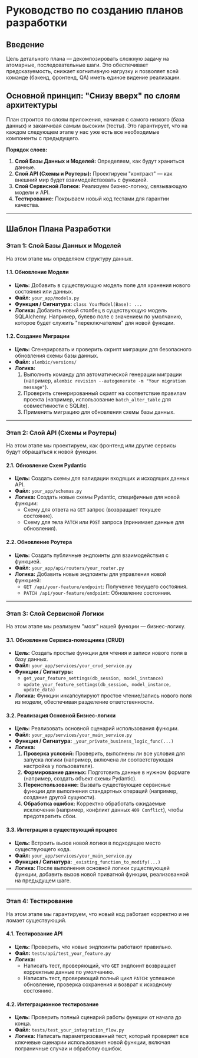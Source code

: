 # Руководство по созданию планов разработки

## Введение
Цель детального плана — декомпозировать сложную задачу на атомарные, последовательные шаги. Это обеспечивает предсказуемость, снижает когнитивную нагрузку и позволяет всей команде (бэкенд, фронтенд, QA) иметь единое видение реализации.

## Основной принцип: "Снизу вверх" по слоям архитектуры
План строится по слоям приложения, начиная с самого низкого (база данных) и заканчивая самым высоким (тесты). Это гарантирует, что на каждом следующем этапе у нас уже есть все необходимые компоненты с предыдущего.

**Порядок слоев:**
1.  **Слой Базы Данных и Моделей:** Определяем, как будут храниться данные.
2.  **Слой API (Схемы и Роутеры):** Проектируем "контракт" — как внешний мир будет взаимодействовать с функцией.
3.  **Слой Сервисной Логики:** Реализуем бизнес-логику, связывающую модели и API.
4.  **Тестирование:** Покрываем новый код тестами для гарантии качества.

---

## Шаблон Плана Разработки

### **Этап 1: Слой Базы Данных и Моделей**

На этом этапе мы определяем структуру данных.

#### **1.1. Обновление Модели**
*   **Цель:** Добавить в существующую модель поле для хранения нового состояния или данных.
*   **Файл:** `your_app/models.py`
*   **Функция / Сигнатура:** `class YourModel(Base): ...`
*   **Логика:** Добавить новый столбец в существующую модель SQLAlchemy. Например, булево поле с значением по умолчанию, которое будет служить "переключателем" для новой функции.

#### **1.2. Создание Миграции**
*   **Цель:** Сгенерировать и проверить скрипт миграции для безопасного обновления схемы базы данных.
*   **Файл:** `alembic/versions/`
*   **Логика:**
    1.  Выполнить команду для автоматической генерации миграции (например, `alembic revision --autogenerate -m "Your migration message"`).
    2.  Проверить сгенерированный скрипт на соответствие правилам проекта (например, использование `batch_alter_table` для совместимости с SQLite).
    3.  Применить миграцию для обновления схемы базы данных.

---

### **Этап 2: Слой API (Схемы и Роутеры)**

На этом этапе мы проектируем, как фронтенд или другие сервисы будут обращаться к новой функции.

#### **2.1. Обновление Схем Pydantic**
*   **Цель:** Создать схемы для валидации входящих и исходящих данных API.
*   **Файл:** `your_app/schemas.py`
*   **Логика:** Создать новые схемы Pydantic, специфичные для новой функции:
    *   Схему для ответа на `GET` запрос (возвращает текущее состояние).
    *   Схему для тела `PATCH` или `POST` запроса (принимает данные для обновления).

#### **2.2. Обновление Роутера**
*   **Цель:** Создать публичные эндпоинты для взаимодействия с функцией.
*   **Файл:** `your_app/api/routers/your_router.py`
*   **Логика:** Добавить новые эндпоинты для управления новой функцией:
    *   `GET /api/your-feature/endpoint`: Получение текущего состояния.
    *   `PATCH /api/your-feature/endpoint`: Обновление состояния.

---

### **Этап 3: Слой Сервисной Логики**

На этом этапе мы реализуем "мозг" нашей функции — бизнес-логику.

#### **3.1. Обновление Сервиса-помощника (CRUD)**
*   **Цель:** Создать простые функции для чтения и записи нового поля в базу данных.
*   **Файл:** `your_app/services/your_crud_service.py`
*   **Функции / Сигнатуры:**
    *   `get_your_feature_settings(db_session, model_instance)`
    *   `update_your_feature_settings(db_session, model_instance, update_data)`
*   **Логика:** Функции инкапсулируют простое чтение/запись нового поля из модели, обеспечивая разделение ответственности.

#### **3.2. Реализация Основной Бизнес-логики**
*   **Цель:** Реализовать основной сценарий использования функции.
*   **Файл:** `your_app/services/your_main_service.py`
*   **Функция / Сигнатура:** `_your_private_business_logic_func(...)`
*   **Логика:**
    1.  **Проверка условий:** Проверить, выполнены ли все условия для запуска логики (например, включена ли соответствующая настройка у пользователя).
    2.  **Формирование данных:** Подготовить данные в нужном формате (например, создать объект схемы Pydantic).
    3.  **Переиспользование:** Вызвать существующие сервисные функции для выполнения стандартных операций (например, создание другой сущности).
    4.  **Обработка ошибок:** Корректно обработать ожидаемые исключения (например, конфликт данных `409 Conflict`), чтобы предотвратить сбои.

#### **3.3. Интеграция в существующий процесс**
*   **Цель:** Встроить вызов новой логики в подходящее место существующего кода.
*   **Файл:** `your_app/services/your_main_service.py`
*   **Функция / Сигнатура:** `_existing_function_to_modify(...)`
*   **Логика:** После выполнения основной логики существующей функции, добавить вызов новой приватной функции, реализованной на предыдущем шаге.

---

### **Этап 4: Тестирование**

На этом этапе мы гарантируем, что новый код работает корректно и не ломает существующий.

#### **4.1. Тестирование API**
*   **Цель:** Проверить, что новые эндпоинты работают правильно.
*   **Файл:** `tests/api/test_your_feature.py`
*   **Логика:**
    *   Написать тест, проверяющий, что `GET` эндпоинт возвращает корректные данные по умолчанию.
    *   Написать тест, проверяющий полный цикл `PATCH`: успешное обновление, проверка сохранения и возврат к исходному состоянию.

#### **4.2. Интеграционное тестирование**
*   **Цель:** Проверить полный сценарий работы функции от начала до конца.
*   **Файл:** `tests/test_your_integration_flow.py`
*   **Логика:** Написать параметризованный тест, который проверяет все ключевые сценарии использования новой функции, включая пограничные случаи и обработку ошибок.
